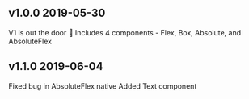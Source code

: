 ## v1.0.0 2019-05-30

V1 is out the door 🚀
Includes 4 components - Flex, Box, Absolute, and AbsoluteFlex

## v1.1.0 2019-06-04

Fixed bug in AbsoluteFlex native
Added Text component
